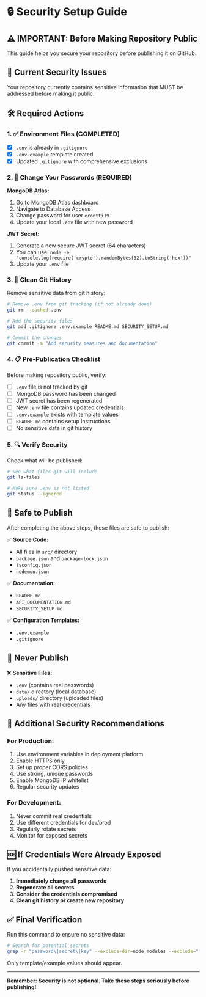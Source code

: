 # 🔒 Security Setup Guide

## ⚠️ IMPORTANT: Before Making Repository Public

This guide helps you secure your repository before publishing it on GitHub.

## 🚨 Current Security Issues

Your repository currently contains sensitive information that MUST be addressed before making it public.

## 🛠️ Required Actions

### 1. ✅ Environment Files (COMPLETED)
- [x] `.env` is already in `.gitignore`
- [x] `.env.example` template created
- [x] Updated `.gitignore` with comprehensive exclusions

### 2. 🔑 Change Your Passwords (REQUIRED)

**MongoDB Atlas:**
1. Go to MongoDB Atlas dashboard
2. Navigate to Database Access
3. Change password for user `erontti19`
4. Update your local `.env` file with new password

**JWT Secret:**
1. Generate a new secure JWT secret (64 characters)
2. You can use: `node -e "console.log(require('crypto').randomBytes(32).toString('hex'))"`
3. Update your `.env` file

### 3. 🧹 Clean Git History

Remove sensitive data from git history:

```bash
# Remove .env from git tracking (if not already done)
git rm --cached .env

# Add the security files
git add .gitignore .env.example README.md SECURITY_SETUP.md

# Commit the changes
git commit -m "Add security measures and documentation"
```

### 4. 📋 Pre-Publication Checklist

Before making repository public, verify:

- [ ] `.env` file is not tracked by git
- [ ] MongoDB password has been changed
- [ ] JWT secret has been regenerated
- [ ] New `.env` file contains updated credentials
- [ ] `.env.example` exists with template values
- [ ] `README.md` contains setup instructions
- [ ] No sensitive data in git history

### 5. 🔍 Verify Security

Check what will be published:

```bash
# See what files git will include
git ls-files

# Make sure .env is not listed
git status --ignored
```

## 🎯 Safe to Publish

After completing the above steps, these files are safe to publish:

✅ **Source Code:**
- All files in `src/` directory
- `package.json` and `package-lock.json`
- `tsconfig.json`
- `nodemon.json`

✅ **Documentation:**
- `README.md`
- `API_DOCUMENTATION.md`
- `SECURITY_SETUP.md`

✅ **Configuration Templates:**
- `.env.example`
- `.gitignore`

## 🚫 Never Publish

❌ **Sensitive Files:**
- `.env` (contains real passwords)
- `data/` directory (local database)
- `uploads/` directory (uploaded files)
- Any files with real credentials

## 🔐 Additional Security Recommendations

### For Production:
1. Use environment variables in deployment platform
2. Enable HTTPS only
3. Set up proper CORS policies
4. Use strong, unique passwords
5. Enable MongoDB IP whitelist
6. Regular security updates

### For Development:
1. Never commit real credentials
2. Use different credentials for dev/prod
3. Regularly rotate secrets
4. Monitor for exposed secrets

## 🆘 If Credentials Were Already Exposed

If you accidentally pushed sensitive data:

1. **Immediately change all passwords**
2. **Regenerate all secrets**
3. **Consider the credentials compromised**
4. **Clean git history or create new repository**

## ✅ Final Verification

Run this command to ensure no sensitive data:

```bash
# Search for potential secrets
grep -r "password\|secret\|key" --exclude-dir=node_modules --exclude="*.md" .
```

Only template/example values should appear.

---

**Remember: Security is not optional. Take these steps seriously before publishing!**
